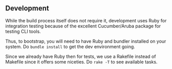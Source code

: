 ## Development

While the build process itself does not require it, development uses Ruby for
integration testing because of the excellent Cucumber/Aruba package for testing
CLI tools.

Thus, to bootstrap, you will need to have Ruby and bundler installed on your
system.  Do `bundle install` to get the dev environment going.

Since we already have Ruby then for tests, we use a Rakefile instead of Makefile
since it offers some niceties.  Do `rake -T` to see available tasks.
